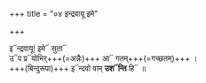 +++
title = "०४ इन्द्रवायू इमे"

+++

इ᳓न्द्रवायू! इमे᳓ सुता᳓  
उ᳓प प्र᳓योभिर्+++(=अन्नैः)+++ आ᳓ गतम्+++(=गच्छतम्)+++ ।  
+++(बिन्दुरूपा)+++ इ᳓न्दवो वाम् **उश᳓न्ति** हि᳓ ॥

